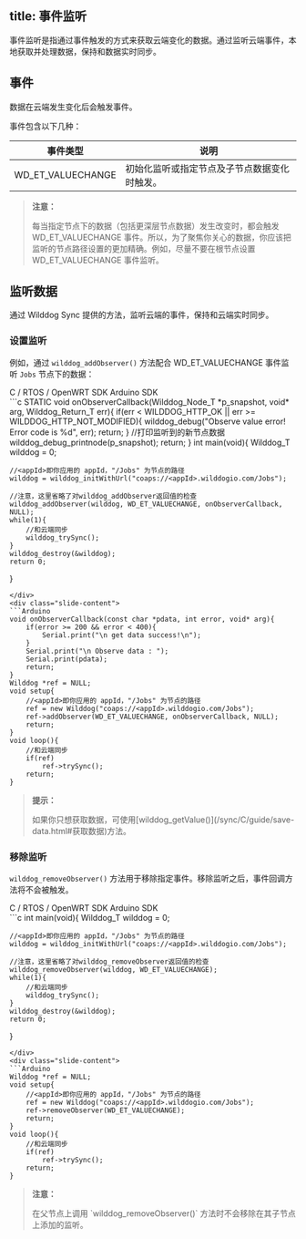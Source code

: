 
title:  事件监听
---

事件监听是指通过事件触发的方式来获取云端变化的数据。通过监听云端事件，本地获取并处理数据，保持和数据实时同步。

## 事件

数据在云端发生变化后会触发事件。

事件包含以下几种：

| 事件类型          | 说明                                         |
| ----------------- | -------------------------------------------- |
| WD_ET_VALUECHANGE | 初始化监听或指定节点及子节点数据变化时触发。 |

<blockquote class="warning">
  <p><strong>注意：</strong></p>
  每当指定节点下的数据（包括更深层节点数据）发生改变时，都会触发 WD_ET_VALUECHANGE 事件。所以，为了聚焦你关心的数据，你应该把监听的节点路径设置的更加精确。例如，尽量不要在根节点设置 WD_ET_VALUECHANGE 事件监听。
</blockquote>

## 监听数据

通过 Wilddog Sync 提供的方法，监听云端的事件，保持和云端实时同步。

### 设置监听

例如，通过 `wilddog_addObserver()` 方法配合 WD_ET_VALUECHANGE 事件监听 `Jobs` 节点下的数据：

<div class="slide">
<div class='slide-title'>
  <span class="slide-tab tab-current">C / RTOS / OpenWRT SDK</span>
  <span class="slide-tab">Arduino SDK</span>
</div>
<div class="slide-content slide-content-show">
```c
STATIC void onObserverCallback(Wilddog_Node_T *p_snapshot, void* arg, Wilddog_Return_T err){
    if(err < WILDDOG_HTTP_OK || err >= WILDDOG_HTTP_NOT_MODIFIED){
        wilddog_debug("Observe value error! Error code is %d", err);
        return;
    }
    //打印监听到的新节点数据
    wilddog_debug_printnode(p_snapshot);
    return;
}
int main(void){
    Wilddog_T wilddog = 0;
    
    //<appId>即你应用的 appId，"/Jobs" 为节点的路径
    wilddog = wilddog_initWithUrl("coaps://<appId>.wilddogio.com/Jobs");

    //注意，这里省略了对wilddog_addObserver返回值的检查
	wilddog_addObserver(wilddog, WD_ET_VALUECHANGE, onObserverCallback, NULL);
    while(1){
        //和云端同步
        wilddog_trySync();
    }
    wilddog_destroy(&wilddog);
    return 0;
}
```
</div>
<div class="slide-content">
```Arduino
void onObserverCallback(const char *pdata, int error, void* arg){
    if(error >= 200 && error < 400){
        Serial.print("\n get data success!\n");
    }
    Serial.print("\n Observe data : ");
    Serial.print(pdata);
    return;
}
Wilddog *ref = NULL;
void setup{
    //<appId>即你应用的 appId，"/Jobs" 为节点的路径
    ref = new Wilddog("coaps://<appId>.wilddogio.com/Jobs");
    ref->addObserver(WD_ET_VALUECHANGE, onObserverCallback, NULL);
    return;
}
void loop(){
    //和云端同步
    if(ref)
        ref->trySync();
    return;
}
```
</div>
</div>

<blockquote class="notice">
  <p><strong>提示：</strong></p>
  如果你只想获取数据，可使用[wilddog_getValue()](/sync/C/guide/save-data.html#获取数据)方法。
</blockquote>

### 移除监听

`wilddog_removeObserver()` 方法用于移除指定事件。移除监听之后，事件回调方法将不会被触发。

<div class="slide">
<div class='slide-title'>
  <span class="slide-tab tab-current">C / RTOS / OpenWRT SDK</span>
  <span class="slide-tab">Arduino SDK</span>
</div>
<div class="slide-content slide-content-show">
```c
int main(void){
    Wilddog_T wilddog = 0;
    
    //<appId>即你应用的 appId，"/Jobs" 为节点的路径
    wilddog = wilddog_initWithUrl("coaps://<appId>.wilddogio.com/Jobs");

    //注意，这里省略了对wilddog_removeObserver返回值的检查
	wilddog_removeObserver(wilddog, WD_ET_VALUECHANGE);
    while(1){
        //和云端同步
        wilddog_trySync();
    }
    wilddog_destroy(&wilddog);
    return 0;
}
```
</div>
<div class="slide-content">
```Arduino
Wilddog *ref = NULL;
void setup{
    //<appId>即你应用的 appId，"/Jobs" 为节点的路径
    ref = new Wilddog("coaps://<appId>.wilddogio.com/Jobs");
    ref->removeObserver(WD_ET_VALUECHANGE);
    return;
}
void loop(){
    //和云端同步
    if(ref)
        ref->trySync();
    return;
}
```
</div>
</div>

<blockquote class="warning">
  <p><strong>注意：</strong></p>
  在父节点上调用 `wilddog_removeObserver()` 方法时不会移除在其子节点上添加的监听。
</blockquote>